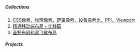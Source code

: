 ##### Collections

1. [CSS像素、物理像素、逻辑像素、设备像素比、PPI、Viewport](https://github.com/jawil/blog/issues/21)
2. [精通移动端布局 - 实践篇](http://www.cnblogs.com/HCJJ/p/6408363.html)
3. [圣杯布局和双飞翼布局](http://www.jianshu.com/p/1a981df93770)

##### Projects

